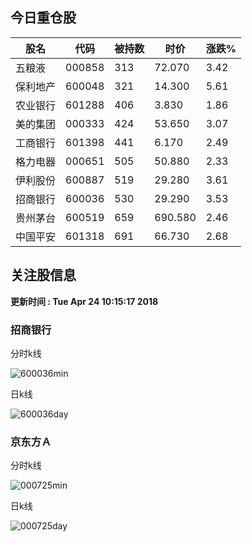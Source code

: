 
## 今日重仓股 

|股名|代码|被持数|时价|涨跌%|
|---|---|---|---|---|
|五粮液|000858|313|72.070|3.42|
|保利地产|600048|321|14.300|5.61|
|农业银行|601288|406|3.830|1.86|
|美的集团|000333|424|53.650|3.07|
|工商银行|601398|441|6.170|2.49|
|格力电器|000651|505|50.880|2.33|
|伊利股份|600887|519|29.280|3.61|
|招商银行|600036|530|29.290|3.53|
|贵州茅台|600519|659|690.580|2.46|
|中国平安|601318|691|66.730|2.68|

## 关注股信息
**更新时间 : Tue Apr 24 10:15:17 2018**
### 招商银行 
分时k线

![600036min](http://image.sinajs.cn/newchart/min/n/sh600036.gif)

日k线

![600036day](http://image.sinajs.cn/newchart/daily/n/sh600036.gif)

### 京东方Ａ 
分时k线

![000725min](http://image.sinajs.cn/newchart/min/n/sz000725.gif)

日k线

![000725day](http://image.sinajs.cn/newchart/daily/n/sz000725.gif)
